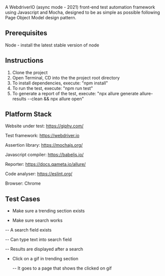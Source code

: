 A WebdriverIO (async mode - 2021) front-end test automation framework using Javascript and Mocha, designed to be as simple as possible following Page Object Model design pattern.


Prerequisites
-------------

Node - install the latest stable version of node


Instructions
-------------
1. Clone the project
2. Open Terminal, CD into the the project root directory
3. To install dependencies, execute: "npm install"
4. To run the test, execute: "npm run test"
5. To generate a report of the test, execute: "npx allure generate allure-results --clean && npx allure open"


Platform Stack
---------------

Website under test: https://giphy.com/

Test framework: https://webdriver.io

Assertion library: https://mochajs.org/

Javascript compiler: https://babeljs.io/

Reporter: https://docs.qameta.io/allure/

Code analyser: https://eslint.org/ 

Browser: Chrome


Test Cases
----------

- Make sure a trending section exists

- Make sure search works
 
 -- A search field exists
 
 -- Can type text into search field
 
 -- Results are displayed after a search

- Click on a gif in trending section
  
  -- It goes to a page that shows the clicked on gif



